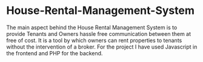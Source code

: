 # House-Rental-Management-System
The main aspect behind the House Rental Management System is to provide Tenants and Owners hassle free communication between them at free of cost. It is a tool by which owners can rent properties to tenants without the intervention of a broker. For the project I have used Javascript in the frontend and PHP for the backend. 
